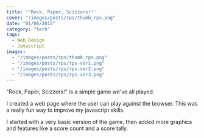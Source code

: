 ```yaml
---
title: '"Rock, Paper, Scizzors!"'
cover: "/images/posts/rps/thumb_rps.png"
date: "01/06/2015"
category: "tech"
tags:
  - Web Design
  - Javascript
images:
  - "/images/posts/rps/thumb_rps.png"
  - "/images/posts/rps/rps-ver1.png"
  - "/images/posts/rps/rps-ver2.png"
  - "/images/posts/rps/rps-ver3.png"
---
```

"Rock, Paper, Scizzors!" is a simple game we've all played.

I created a web page where the user can play against the browser. This was a really fun way to improve my javascript skills.

I started with a very basic version of the game, then added more graphics and features like a score count and a score tally.
